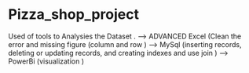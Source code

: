 # Pizza_shop_project
Used of tools to Analysies the Dataset .
--> ADVANCED Excel (Clean the error and missing figure (column and row )
--> MySql (inserting records, deleting or updating records, and creating indexes and use join ) 
--> PowerBi (visualization )
